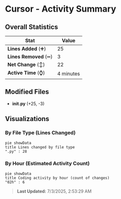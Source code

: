 # Cursor - Activity Summary 

## Overall Statistics

| Stat                   | Value                                                             |
| ---------------------- | ----------------------------------------------------------------- |
| **Lines Added** (➕)   | 25                                          |
| **Lines Removed** (➖) | 3                                        |
| **Net Change** (↕)    | 22                |
| **Active Time** (⌚)   | 4 minutes |


## Modified Files
- **__init__.py** (+25, -3)

## Visualizations

### By File Type (Lines Changed)

```mermaid
pie showData
title Lines changed by file type
".py" : 28
```

### By Hour (Estimated Activity Count)

```mermaid
pie showData
title Coding activity by hour (count of changes)
"02h" : 6
```


> **Last Updated:** 7/3/2025, 2:53:29 AM